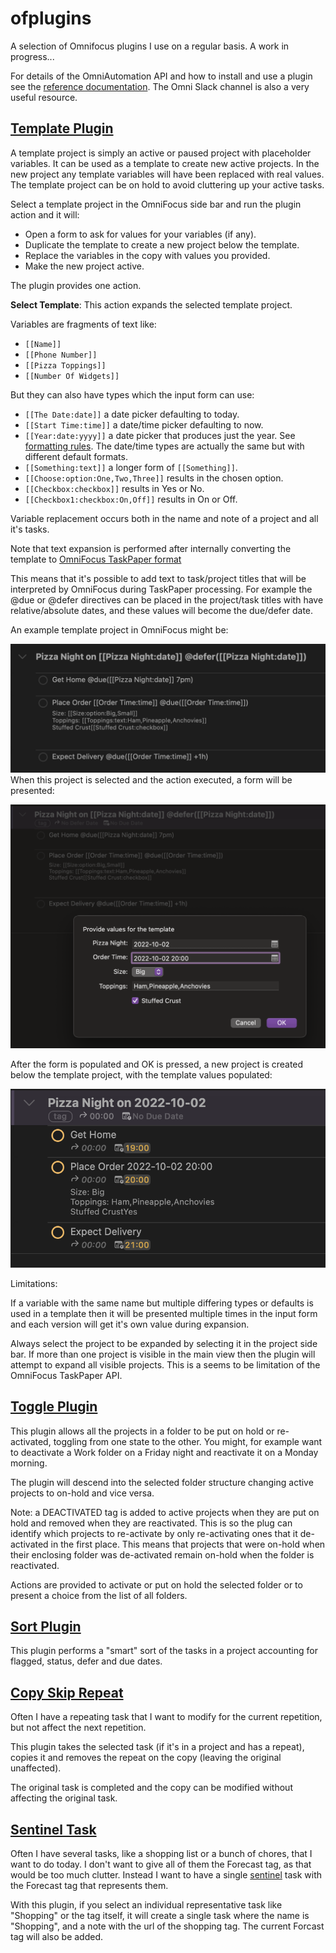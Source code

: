 # ofplugins

A selection of Omnifocus plugins I use on a regular basis. A work in progress...

For details of the OmniAutomation API and how to install and use a plugin see the [reference documentation](https://omni-automation.com/omnifocus/index.html). The Omni Slack channel is also a very useful resource.

## [Template Plugin](template.omnifocusjs)

A template project is simply an active or paused project with placeholder variables. It can be used
as a template to create new active projects. In the new project any template variables will have been
replaced with real values. The template project can be on hold to avoid cluttering up your active tasks.

Select a template project in the OmniFocus side bar and run the plugin action and it will:

- Open a form to ask for values for your variables (if any).
- Duplicate the template to create a new project below the template.
- Replace the variables in the copy with values you provided.
- Make the new project active.

The plugin provides one action.

**Select Template**: This action expands the selected template project. 

Variables are fragments of text like:
 
- `[[Name]]`
- `[[Phone Number]]`
- `[[Pizza Toppings]]`
- `[[Number Of Widgets]]`

But they can also have types which the input form can use:

- `[[The Date:date]]` a date picker defaulting to today.
- `[[Start Time:time]]` a date/time picker defaulting to now.
- `[[Year:date:yyyy]]` a date picker that produces just the year. See [formatting rules](https://unicode-org.github.io/icu/userguide/format_parse/datetime/#formatting-dates). The date/time types are actually the same but with different default formats.
- `[[Something:text]]` a longer form of `[[Something]]`.
- `[[Choose:option:One,Two,Three]]` results in the chosen option.
- `[[Checkbox:checkbox]]` results in Yes or No.
- `[[Checkbox1:checkbox:On,Off]]` results in On or Off.

Variable replacement occurs both in the name and note of a project and all it's tasks.

Note that text expansion is performed after internally converting the template
to [OmniFocus TaskPaper format](https://support.omnigroup.com/omnifocus-taskpaper-reference)

This means that it's possible to add text to task/project titles that will be interpreted by
OmniFocus during TaskPaper processing. For example the @due or @defer directives can be placed in the project/task titles with have relative/absolute dates, and these values will become the due/defer date.

An example template project in OmniFocus might be:

![](2022-10-02-065309.png)
When this project is selected and the action executed, a form will be presented:

![](2022-10-02-065739.png)

After the form is populated and OK is pressed, a new project is created below the template project, with the template values populated:

![](2022-10-02-065802.png)

Limitations:

If a variable with the same name but multiple differing types or defaults is used in a template
then it will be presented multiple times in the input form and each version will get it's own value
during expansion.

Always select the project to be expanded by selecting it in the project side bar. If more than one project 
is visible in the main view then the plugin will attempt to expand all visible projects. This is a
seems to be limitation of the OmniFocus TaskPaper API.

## [Toggle Plugin](toggle.omnifocusjs)

This plugin allows all the projects in a folder to be put on hold or re-activated, toggling from one state to the other. You might, for example want to deactivate a Work folder on a Friday night and reactivate it on a
Monday morning. 

The plugin will descend into the selected folder structure changing active projects to on-hold and vice versa.

Note: a DEACTIVATED tag is added to active projects when they are put on hold and removed when they are reactivated. This is so the plug can
identify which projects to re-activate by only re-activating ones that it de-activated in the first place. This means that projects that were on-hold when their enclosing folder was de-activated remain on-hold when the folder is reactivated. 

Actions are provided to activate or put on hold the selected folder or to present a choice from the list of all folders.

## [Sort Plugin](sort.omnifocusjs)

This plugin performs a "smart" sort of the tasks in a project accounting for flagged, status, defer and due dates.

## [Copy Skip Repeat](copySkipRepeat.omnifocusjs)

Often I have a repeating task that I want to modify for the current repetition, but not affect the next repetition.

This plugin takes the selected task (if it's in a project and has a repeat), copies it and removes the repeat on the copy (leaving the original unaffected).

The original task is completed and the copy can be modified without affecting the original task.

## [Sentinel Task](sentinel.omnifocusjs)

Often I have several tasks, like a shopping list or a bunch of chores, that I want to do today. I don't want to give all of them the Forecast tag, as that would be too much clutter. Instead I want to have a single [sentinel](https://www.dictionary.com/browse/sentinel) task with the Forecast tag that represents them.

With this plugin, if you select an individual representative task like "Shopping" or the tag itself, it will create a single task where the name is "Shopping", and a note with the url of the shopping tag. The current Forcast tag will also be added.
